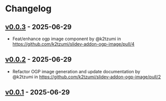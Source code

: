 # Changelog

## [v0.0.3](https://github.com/k2tzumi/slidev-addon-ogp-image/compare/v0.0.2...v0.0.3) - 2025-06-29
- Feat/enhance ogp image component by @k2tzumi in https://github.com/k2tzumi/slidev-addon-ogp-image/pull/4

## [v0.0.2](https://github.com/k2tzumi/slidev-addon-ogp-image/compare/v0.0.1...v0.0.2) - 2025-06-29
- Refactor OGP image generation and update documentation by @k2tzumi in https://github.com/k2tzumi/slidev-addon-ogp-image/pull/2

## [v0.0.1](https://github.com/k2tzumi/slidev-addon-ogp-image/commits/v0.0.1) - 2025-06-29
